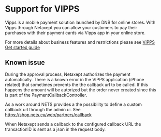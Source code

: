 Support for VIPPS 
=============

Vipps is a mobile payment solution launched by DNB for online stores. With Vipps through Netaxept you can allow your customers to pay their purchases with their payment cards via Vipps app in your online store.

For more details about business features and restrictions please see [VIPPS Get started guide](netaxept_vipps_getstartedguide_en_v0.5.docx)

## Known issue

During the approval process, Netaxept authorizes the payment automatically. There is a known error in the VIPPS application (iPhone related) that sometimes prevents the the callback url to be called.
If this happens the amount will be autorized but the order never created since this is part of the  PaymentCallbackController.

As a work around NETS provides a the possibility to define a custom callback url through the admin ui. See https://shop.nets.eu/web/partners/callback

When Netaxept sends a callback to the configured callback URL the transactionID is sent as a json in the request body. 

